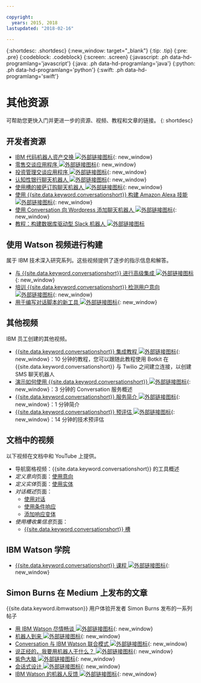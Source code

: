 ```yaml
---

copyright:
  years: 2015, 2018
lastupdated: "2018-02-16"

---
```


{:shortdesc: .shortdesc}
{:new_window: target="_blank"}
{:tip: .tip}
{:pre: .pre}
{:codeblock: .codeblock}
{:screen: .screen}
{:javascript: .ph data-hd-programlang='javascript'}
{:java: .ph data-hd-programlang='java'}
{:python: .ph data-hd-programlang='python'}
{:swift: .ph data-hd-programlang='swift'}

# 其他资源

可帮助您更快入门并更进一步的资源、视频、教程和文章的链接。
{: shortdesc}

## 开发者资源

- [IBM 代码机器人资产交换 ![外部链接图标](../../icons/launch-glyph.svg "外部链接图标")](https://developer.ibm.com/code/exchanges/bots/){: new_window}
- [零售交谈应用程序 ![外部链接图标](../../icons/launch-glyph.svg "外部链接图标")](https://developer.ibm.com/code/journey/create-cognitive-retail-chatbot/){: new_window}
- [投资管理交谈应用程序 ![外部链接图标](../../icons/launch-glyph.svg "外部链接图标")](https://developer.ibm.com/code/journey/create-an-investment-management-chatbot/){: new_window}
- [认知性银行聊天机器人 ![外部链接图标](../../icons/launch-glyph.svg "外部链接图标")](https://developer.ibm.com/code/journey/create-cognitive-banking-chatbot/){: new_window}
- [使用槽的披萨订购聊天机器人 ![外部链接图标](../../icons/launch-glyph.svg "外部链接图标")](https://developer.ibm.com/code/journey/assemble-a-pizza-ordering-chatbot-dialog/){: new_window}
- [使用 {{site.data.keyword.conversationshort}} 构建 Amazon Alexa 技能 ![外部链接图标](../../icons/launch-glyph.svg "外部链接图标")](https://github.com/IBM/alexa-skill-watson-conversation){: new_window}
- [使用 Conversation 向 Wordpress 添加聊天机器人 ![外部链接图标](../../icons/launch-glyph.svg "外部链接图标")](https://wordpress.org/plugins/conversation-watson/){: new_window}
- [教程：构建数据库驱动型 Slack 机器人 ![外部链接图标](../../icons/launch-glyph.svg "外部链接图标")](https://console.bluemix.net/docs/tutorials/slack-chatbot-database-watson.html#build-a-database-driven-slackbot)

## 使用 Watson 视频进行构建

属于 IBM 技术深入研究系列。这些视频提供了逐步的指示信息和解答。

- [与 {{site.data.keyword.conversationshort}} 进行高级集成 ![外部链接图标](../../icons/launch-glyph.svg "外部链接图标")](https://youtu.be/0rnt54ONtQw){: new_window}
- [培训 {{site.data.keyword.conversationshort}} 检测用户意向 ![外部链接图标](../../icons/launch-glyph.svg "外部链接图标")](https://youtu.be/uYw4Tv1Y5tc){: new_window}
- [用于编写对话脚本的新工具 ![外部链接图标](../../icons/launch-glyph.svg "外部链接图标")](https://youtu.be/QuR54--vD5o){: new_window}

## 其他视频

IBM 员工创建的其他视频。

- [{{site.data.keyword.conversationshort}} 集成教程 ![外部链接图标](../../icons/launch-glyph.svg "外部链接图标")](https://www.youtube.com/watch?v=O3silvVBaC8&t=3s){: new_window}：10 分钟的教程，您可以跟随此教程使用 Botkit 在 {{site.data.keyword.conversationshort}} 与 Twilio 之间建立连接，以创建 SMS 聊天机器人
- [演示如何使用 {{site.data.keyword.conversationshort}} ![外部链接图标](../../icons/launch-glyph.svg "外部链接图标")](https://youtu.be/tUkLIUOm550){: new_window}：3 分钟的 Conversation 服务概述
- [{{site.data.keyword.conversationshort}} 服务简介 ![外部链接图标](../../icons/launch-glyph.svg "外部链接图标")](https://youtu.be/A96nLYSMltA){: new_window}：1 分钟简介
- [{{site.data.keyword.conversationshort}} 预评估 ![外部链接图标](../../icons/launch-glyph.svg "外部链接图标")](https://youtu.be/ELwWhJGE2P8){: new_window}：14 分钟的技术预评估

## 文档中的视频

以下视频在文档中和 YouTube 上提供。

- 导航窗格视频：{{site.data.keyword.conversationshort}} 的工具概述
- *定义意向*页面：[使用意向](intents.html)
- *定义实体*页面：[使用实体](entities.html)
- *对话概述*页面：
    - [使用对话](dialog-overview.html)
    - [使用条件响应](dialog-overview.html#multiple)
    - [添加响应变体](dialog-overview.html#variety)
- *使用槽收集信息*页面：
    - [{{site.data.keyword.conversationshort}} 槽](dialog-slots.html)

## IBM Watson 学院

- [{{site.data.keyword.conversationshort}} 课程 ![外部链接图标](../../icons/launch-glyph.svg "外部链接图标")](https://www.watson-academy.info/course/index.php?categoryid=29){: new_window}

## Simon Burns 在 Medium 上发布的文章

{{site.data.keyword.ibmwatson}} 用户体验开发者 Simon Burns 发布的一系列帖子

- [用 IBM Watson 尽情畅谈 ![外部链接图标](../../icons/launch-glyph.svg "外部链接图标")](https://medium.com/@snrubnomis/getting-chatty-with-ibm-watson-1075c549ee9e#.vkt86reej){: new_window}
- [机器人到来 ![外部链接图标](../../icons/launch-glyph.svg "外部链接图标")](https://medium.com/@snrubnomis/the-bots-are-coming-b0fa71475381#.jq8md0zg7){: new_window}
- [Conversation 与 IBM Watson 联合模式 ![外部链接图标](../../icons/launch-glyph.svg "外部链接图标")](https://medium.com/@snrubnomis/conversation-patterns-with-ibm-watson-6c4be05e2fe5#.eorkk7crm){: new_window}
- [说正经的，我要用机器人干什么？ ![外部链接图标](../../icons/launch-glyph.svg "外部链接图标")](https://medium.com/@snrubnomis/seriously-what-do-i-need-a-bot-for-8b91a5ffac1a#.ipvv6ixru){: new_window}
- [紫色大脑 ![外部链接图标](../../icons/launch-glyph.svg "外部链接图标")](https://medium.com/@snrubnomis/purple-brain-2eb1f93fce5){: new_window}
- [会话式设计 ![外部链接图标](../../icons/launch-glyph.svg "外部链接图标")](https://chatbotslife.com/conversational-design-d4abe8cce157){: new_window}
- [IBM Watson 的机器人反馈 ![外部链接图标](../../icons/launch-glyph.svg "外部链接图标")](https://chatbotslife.com/bot-feedback-with-ibm-watson-eb1104df7e7c){: new_window}
